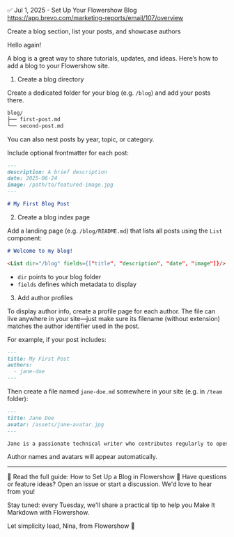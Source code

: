 ✅ Jul 1, 2025 - Set Up Your Flowershow Blog
https://app.brevo.com/marketing-reports/email/107/overview

Create a blog section, list your posts, and showcase authors

Hello again!

A blog is a great way to share tutorials, updates, and ideas. Here’s how to add a blog to your Flowershow site.

1. Create a blog directory

Create a dedicated folder for your blog (e.g. `/blog`) and add your posts there.

```markdown
blog/
├── first-post.md
└── second-post.md
```

You can also nest posts by year, topic, or category.

Include optional frontmatter for each post:

```markdown
---
description: A brief description
date: 2025-06-24
image: /path/to/featured-image.jpg
---

# My First Blog Post
```

2. Create a blog index page

Add a landing page (e.g. `/blog/README.md`) that lists all posts using the `List` component:

```markdown
# Welcome to my blog!

<List dir="/blog" fields={["title", "description", "date", "image"]}/>
```
- `dir` points to your blog folder
- `fields` defines which metadata to display

3. Add author profiles

To display author info, create a profile page for each author. The file can live anywhere in your site—just make sure its filename (without extension) matches the author identifier used in the post.

For example, if your post includes:
```markdown
---
title: My First Post
authors:
  - jane-doe
---
```

Then create a file named `jane-doe.md` somewhere in your site (e.g. in `/team` folder):

```markdown
---
title: Jane Doe
avatar: /assets/jane-avatar.jpg
---

Jane is a passionate technical writer who contributes regularly to open-source projects.
```

Author names and avatars will appear automatically.

---

📘 Read the full guide: How to Set Up a Blog in Flowershow
💬 Have questions or feature ideas? Open an issue or start a discussion. We'd love to hear from you!

Stay tuned: every Tuesday, we'll share a practical tip to help you Make It Markdown with Flowershow.

Let simplicity lead,
Nina, from Flowershow 💐
